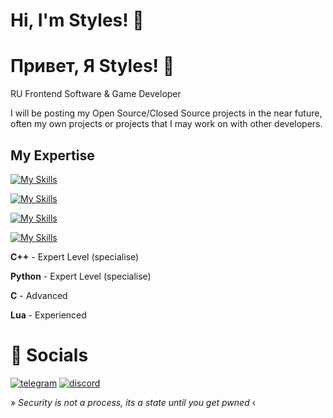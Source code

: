# Hi, I'm Styles! 👋
# Привет, Я Styles! 👋
RU Frontend Software & Game Developer

I will be posting my Open Source/Closed Source projects in the near future, often my own projects or projects that I may work on with other developers.
## My Expertise
[![My Skills](https://skillicons.dev/icons?i=cpp,lua,c,py)]()

[![My Skills](https://skillicons.dev/icons?i=unreal,unity)]()

[![My Skills](https://skillicons.dev/icons?i=windows,linux)]()

[![My Skills](https://skillicons.dev/icons?i=visualstudio,vscode,sublime)]()

**C++** - Expert Level (specialise) 

**Python** - Expert Level (specialise)

**C** - Advanced

**Lua** - Experienced
# 🔗 Socials 
[![telegram](https://img.shields.io/badge/TELEGRAM-5F2F92?style=for-the-badge&logo=telegram&logoColor=white)](https://t.me/manualmapped/)
[![discord](https://img.shields.io/badge/discord-260C42?style=for-the-badge&logo=discord&logoColor=white)](https://discord.com/users/1163169417337765928/)

» *Security is not a process, its a state until you get pwned* ‹
